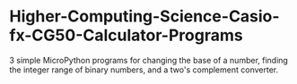 # Higher-Computing-Science-Casio-fx-CG50-Calculator-Programs
3 simple MicroPython programs for changing the base of a number, finding the integer range of binary numbers, and a two's complement converter.
